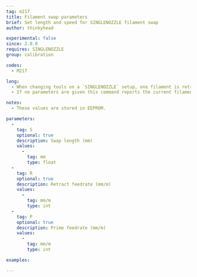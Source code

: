 ```yaml
---
tag: m217
title: Filament swap parameters
brief: Set length and speed for SINGLENOZZLE filament swap
author: thinkyhead

experimental: false
since: 2.0.0
requires: SINGLENOZZLE
group: calibration

codes:
  - M217

long:
  - When changing tools on a `SINGLENOZZLE` setup, one filament is retracted and then the other is primed. This command sets the length and feedrates used for the filament swap retract and prime.
  - If no parameters are given this command reports the current filament swap parameters.

notes:
  - These values are stored in EEPROM.

parameters:
  -
    tag: S
    optional: true
    description: Swap length (mm)
    values:
      -
        tag: mm
        type: float
  -
    tag: R
    optional: true
    description: Retract feedrate (mm/m)
    values:
      -
        tag: mm/m
        type: int
  -
    tag: P
    optional: true
    description: Prime feedrate (mm/m)
    values:
      -
        tag: mm/m
        type: int

examples:

---
```

